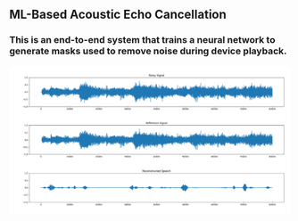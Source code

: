 ## ML-Based Acoustic Echo Cancellation

### This is an end-to-end system that trains a neural network to generate masks used to remove noise during device playback.

![](aec_1.png)
